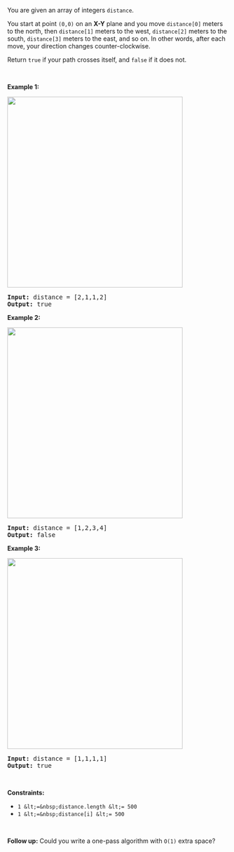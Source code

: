 You are given an array of integers `` distance ``.

You start at point `` (0,0) `` on an __X-Y__ plane and you move `` distance[0] `` meters to the north, then `` distance[1] `` meters to the west, `` distance[2] `` meters to the south, `` distance[3] `` meters to the east, and so on. In other words, after each move, your direction changes counter-clockwise.

Return `` true `` if your path crosses itself, and `` false `` if it does not.

&nbsp;

__Example 1:__

<img alt="" src="https://assets.leetcode.com/uploads/2021/03/14/selfcross1-plane.jpg" style="width: 400px; height: 435px;"/>

<pre>
<strong>Input:</strong> distance = [2,1,1,2]
<strong>Output:</strong> true
</pre>

__Example 2:__

<img alt="" src="https://assets.leetcode.com/uploads/2021/03/14/selfcross2-plane.jpg" style="width: 400px; height: 435px;"/>

<pre>
<strong>Input:</strong> distance = [1,2,3,4]
<strong>Output:</strong> false
</pre>

__Example 3:__

<img alt="" src="https://assets.leetcode.com/uploads/2021/03/14/selfcross3-plane.jpg" style="width: 400px; height: 435px;"/>

<pre>
<strong>Input:</strong> distance = [1,1,1,1]
<strong>Output:</strong> true
</pre>

&nbsp;

__Constraints:__

*   `` 1 &lt;=&nbsp;distance.length &lt;= 500 ``
*   `` 1 &lt;=&nbsp;distance[i] &lt;= 500 ``

&nbsp;

__Follow up:__ Could you write a one-pass algorithm with `` O(1) `` extra space?